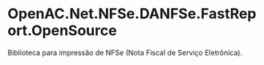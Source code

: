 ﻿# OpenAC.Net.NFSe.DANFSe.FastReport.OpenSource

Biblioteca para impressão de NFSe (Nota Fiscal de Serviço Eletrônica).